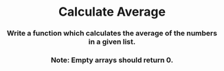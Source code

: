 <div align = "center">

# Calculate Average

</div>

<div align = "center">

<h3>Write a function which calculates the average of the numbers in a given list.</h3>

<h3><strong>Note</strong>: Empty arrays should return 0.</h3>

</div>
